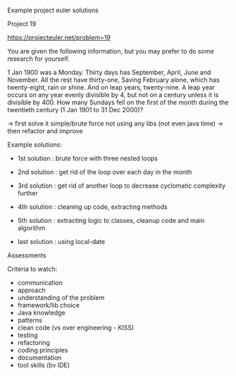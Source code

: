 Example project euler solutions

Project 19

https://projecteuler.net/problem=19

You are given the following information, but you may prefer to do some research for yourself.

1 Jan 1900 was a Monday.
Thirty days has September, April, June and November.
All the rest have thirty-one,
Saving February alone, which has twenty-eight, rain or shine. And on leap years, twenty-nine.
A leap year occurs on any year evenly divisible by 4, but not on a century unless
it is divisible by 400.
How many Sundays fell on the first of the month during the twentieth century
(1 Jan 1901 to 31 Dec 2000)?


-> first solve it simple/brute force not using any libs (not even java time)
-> then refactor and improve

Example solutions:
- 1st solution : brute force with three nested loops
- 2nd solution : get rid of the loop over each day in the month
- 3rd solution : get rid of another loop to decrease cyclomatic complexity further
- 4th solution : cleaning up code, extracting methods
- 5th solution : extracting logic to classes, cleanup code and main algorithm

- last solution : using local-date

Assessments

Criteria to watch:
- communication
- approach
- understanding of the problem
- framework/lib choice
- Java knowledge
- patterns
- clean code (vs over engineering - KISS)
- testing
- refactoring
- coding principles
- documentation
- tool skills (bv IDE)
